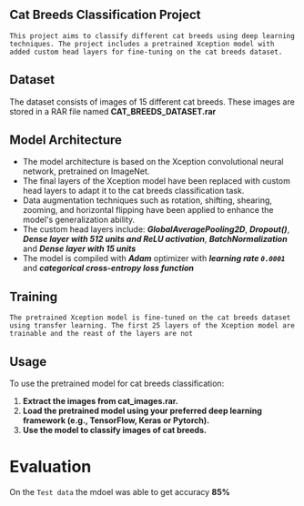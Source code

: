 ## Cat Breeds Classification Project
`This project aims to classify different cat breeds using deep learning techniques. The project includes a pretrained Xception model with added custom head layers for fine-tuning on the cat breeds dataset.`
## Dataset
The dataset consists of images of 15 different cat breeds. These images are stored in a RAR file named **CAT_BREEDS_DATASET.rar** 
## Model Architecture
* The model architecture is based on the Xception convolutional neural network, pretrained on ImageNet. 
* The final layers of the Xception model have been replaced with custom head layers to adapt it to the cat breeds classification task. 
* Data augmentation techniques such as rotation, shifting, shearing, zooming, and horizontal flipping have been applied to enhance the model's generalization ability.
* The custom head layers include: ***GlobalAveragePooling2D***, ***Dropout()***, ***Dense layer with 512 units and ReLU activation***, ***BatchNormalization*** and ***Dense layer with 15 units*** 
* The model is compiled with ***Adam*** optimizer with ***learning rate `0.0001`*** and ***categorical cross-entropy loss function***
## Training
 `The pretrained Xception model is fine-tuned on the cat breeds dataset using transfer learning. The first 25 layers of the Xception model are trainable and the reast of the layers are not`
## Usage
To use the pretrained model for cat breeds classification:

1. **Extract the images from cat_images.rar.**
2. **Load the pretrained model using your preferred deep learning framework (e.g., TensorFlow, Keras or Pytorch).**
3. **Use the model to classify images of cat breeds.**

# Evaluation
On the `Test data` the mdoel was able to get accuracy **85%**
